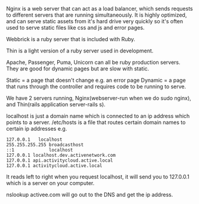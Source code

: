 Nginx is a web server that can act as a load balancer, which sends requests to different servers that are running simultaneously.
It is highly optimized, and can serve static assets from it's hard drive very quickly so it's often used to serve static files like
css and js and error pages.

Webbrick is a ruby server that is included with Ruby.

Thin is a light version of a ruby server used in development.

Apache, Passenger, Puma, Unicorn can all be ruby production servers.  They are good for dynamic pages but are slow with static.

Static = a page that doesn't change e.g. an error page
Dynamic = a page that runs through the controller and requires code to be running to serve.

We have 2 servers running, Nginx(webserver-run when we do sudo nginx), and Thin(rails application server-rails s).

localhost is just a domain name which is connected to an ip address which points to a server.
/etc/hosts is a file that routes certain domain names to certain ip addresses e.g.

```
127.0.0.1	localhost
255.255.255.255	broadcasthost
::1             localhost
127.0.0.1 localhost.dev.activenetwork.com
127.0.0.1 api.activitycloud.active.local
127.0.0.1 activitycloud.active.local
```

It reads left to right when you request localhost, it will send you to 127.0.0.1 which is a server on your computer.

nslookup activee.com will go out to the DNS and get the ip address.
